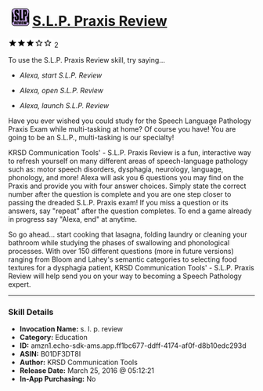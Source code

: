 # &nbsp;<img src="skill_icon" alt="S.L.P. Praxis Review icon" width="36"> [S.L.P. Praxis Review](http://alexa.amazon.com/#skills/amzn1.echo-sdk-ams.app.ff1bc677-ddff-4174-af0f-d8b10edc293d)
![3 stars](../../images/ic_star_black_18dp_1x.png)![3 stars](../../images/ic_star_black_18dp_1x.png)![3 stars](../../images/ic_star_black_18dp_1x.png)![3 stars](../../images/ic_star_border_black_18dp_1x.png)![3 stars](../../images/ic_star_border_black_18dp_1x.png) 2

To use the S.L.P. Praxis Review skill, try saying...

* *Alexa, start S.L.P. Review*

* *Alexa, open S.L.P. Review*

* *Alexa, launch S.L.P. Review*

Have you ever wished you could study for the Speech Language Pathology Praxis Exam while multi-tasking at home?  Of course you have!  You are going to be an S.L.P., multi-tasking is our specialty! 

KRSD Communication Tools' - S.L.P. Praxis Review is a fun, interactive way to refresh yourself on many different areas of speech-language pathology such as: motor speech disorders, dysphagia, neurology, language, phonology, and more!  Alexa will ask you 6 questions you may find on the Praxis and provide you with four answer choices. Simply state the correct number after the question is complete and you are one step closer to passing the dreaded S.L.P. Praxis exam!  If you miss a question or its answers, say "repeat" after the question completes. To end a game already in progress say "Alexa, end" at anytime.

So go ahead... start cooking that lasagna, folding laundry or cleaning your bathroom while studying the phases of swallowing and phonological processes.  With over 150 different questions (more in future versions) ranging from Bloom and Lahey's semantic categories to selecting food textures for a dysphagia patient, KRSD Communication Tools' - S.L.P. Praxis Review will help send you on your way to becoming a Speech Pathology expert.

***

### Skill Details

* **Invocation Name:** s. l. p. review
* **Category:** Education
* **ID:** amzn1.echo-sdk-ams.app.ff1bc677-ddff-4174-af0f-d8b10edc293d
* **ASIN:** B01DF3DT8I
* **Author:** KRSD Communication Tools
* **Release Date:** March 25, 2016 @ 05:12:21
* **In-App Purchasing:** No
